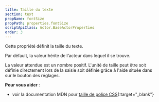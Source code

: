 ```yaml
---
title: Taille du texte
section: text
propName: fontSize
propPath: properties.fontSize
scriptApiClass: Actor.BaseActorProperties
order: 3
---
```

Cette propriété définit la taille du texte.

Par défault, la valeur hérite de l'acteur dans lequel il se trouve.

La valeur attendue est un nombre positif.
L'unité de taille peut être soit définie directement lors de la saisie soit définie grâce à l'aide située dans sur le bouton des réglages.

**Pour vous aider :**
- voir la documentation MDN pour [taille de police CSS](https://developer.mozilla.org/fr/docs/Web/CSS/font-size){:target="_blank"}